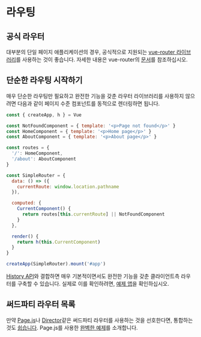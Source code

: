 # 라우팅

## 공식 라우터

대부분의 단일 페이지 애플리케이션의 경우, 공식적으로 지원되는 [vue-router 라이브러리](https://github.com/vuejs/vue-router)를 사용하는 것이 좋습니다. 자세한 내용은 vue-router의 [문서](https://router.vuejs.org/)를 참조하십시오.

## 단순한 라우팅 시작하기

매우 단순한 라우팅만 필요하고 완전한 기능을 갖춘 라우터 라이브러리를 사용하지 않으려면 다음과 같이 페이지 수준 컴포넌트를 동적으로 렌더링하면 됩니다.

```js
const { createApp, h } = Vue

const NotFoundComponent = { template: '<p>Page not found</p>' }
const HomeComponent = { template: '<p>Home page</p>' }
const AboutComponent = { template: '<p>About page</p>' }

const routes = {
  '/': HomeComponent,
  '/about': AboutComponent
}

const SimpleRouter = {
  data: () => ({
    currentRoute: window.location.pathname
  }),

  computed: {
    CurrentComponent() {
      return routes[this.currentRoute] || NotFoundComponent
    }
  },

  render() {
    return h(this.CurrentComponent)
  }
}

createApp(SimpleRouter).mount('#app')
```

[History API](https://developer.mozilla.org/en-US/docs/Web/API/History_API/Working_with_the_History_API)와 결합하면 매우 기본적이면서도 완전한 기능을 갖춘 클라이언트측 라우터를 구축할 수 있습니다. 실제로 이를 확인하려면, [예제 앱](https://github.com/phanan/vue-3.0-simple-routing-example)을 확인하십시오.

## 써드파티 라우터 목록

만약 [Page.js](https://github.com/visionmedia/page.js)나 [Director](https://github.com/flatiron/director)같은 써드파티 라우터를 사용하는 것을 선호한다면, 통합하는 것도 [쉽습니다](https://github.com/phanan/vue-3.0-simple-routing-example/compare/master...pagejs). Page.js를 사용한 [완벽한 예제](https://github.com/phanan/vue-3.0-simple-routing-example/tree/pagejs)를 소개합니다.
